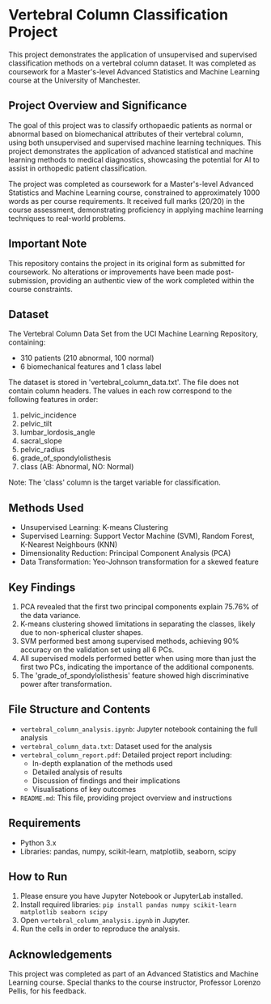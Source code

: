 # Vertebral Column Classification Project

This project demonstrates the application of unsupervised and supervised classification methods on a vertebral column dataset. It was completed as coursework for a Master's-level Advanced Statistics and Machine Learning course at the University of Manchester.

## Project Overview and Significance

The goal of this project was to classify orthopaedic patients as normal or abnormal based on biomechanical attributes of their vertebral column, using both unsupervised and supervised machine learning techniques. This project demonstrates the application of advanced statistical and machine learning methods to medical diagnostics, showcasing the potential for AI to assist in orthopedic patient classification.

The project was completed as coursework for a Master's-level Advanced Statistics and Machine Learning course, constrained to approximately 1000 words as per course requirements. It received full marks (20/20) in the course assessment, demonstrating proficiency in applying machine learning techniques to real-world problems.

## Important Note

This repository contains the project in its original form as submitted for coursework. No alterations or improvements have been made post-submission, providing an authentic view of the work completed within the course constraints.

## Dataset

The Vertebral Column Data Set from the UCI Machine Learning Repository, containing:
- 310 patients (210 abnormal, 100 normal)
- 6 biomechanical features and 1 class label

The dataset is stored in 'vertebral_column_data.txt'. The file does not contain column headers. The values in each row correspond to the following features in order:
1. pelvic_incidence
2. pelvic_tilt
3. lumbar_lordosis_angle
4. sacral_slope
5. pelvic_radius
6. grade_of_spondylolisthesis
7. class (AB: Abnormal, NO: Normal)

Note: The 'class' column is the target variable for classification.

## Methods Used

- Unsupervised Learning: K-means Clustering
- Supervised Learning: Support Vector Machine (SVM), Random Forest, K-Nearest Neighbours (KNN)
- Dimensionality Reduction: Principal Component Analysis (PCA)
- Data Transformation: Yeo-Johnson transformation for a skewed feature

## Key Findings

1. PCA revealed that the first two principal components explain 75.76% of the data variance.
2. K-means clustering showed limitations in separating the classes, likely due to non-spherical cluster shapes.
3. SVM performed best among supervised methods, achieving 90% accuracy on the validation set using all 6 PCs.
4. All supervised models performed better when using more than just the first two PCs, indicating the importance of the additional components.
5. The 'grade_of_spondylolisthesis' feature showed high discriminative power after transformation.

## File Structure and Contents

- `vertebral_column_analysis.ipynb`: Jupyter notebook containing the full analysis
- `vertebral_column_data.txt`: Dataset used for the analysis
- `vertebral_column_report.pdf`: Detailed project report including:
  - In-depth explanation of the methods used
  - Detailed analysis of results
  - Discussion of findings and their implications
  - Visualisations of key outcomes
- `README.md`: This file, providing project overview and instructions

## Requirements

- Python 3.x
- Libraries: pandas, numpy, scikit-learn, matplotlib, seaborn, scipy

## How to Run

1. Please ensure you have Jupyter Notebook or JupyterLab installed.
2. Install required libraries: `pip install pandas numpy scikit-learn matplotlib seaborn scipy`
3. Open `vertebral_column_analysis.ipynb` in Jupyter.
4. Run the cells in order to reproduce the analysis.

## Acknowledgements

This project was completed as part of an Advanced Statistics and Machine Learning course. Special thanks to the course instructor, Professor Lorenzo Pellis, for his feedback.
